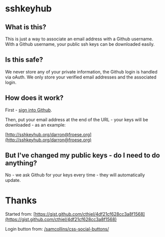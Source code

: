 sshkeyhub
=========

What is this?
-------------

This is just a way to associate an email address with a Github username. With a Github username, your public ssh keys can be downloaded easily.

Is this safe?
-------------

We never store any of your private information, the Github login is handled via oAuth. We only store your verified email addresses and the associated login. 

How does it work?
-----------------
First - [sign into Github](http://sshkeyhub.org/auth/github).

Then, put your email address at the end of the URL - your keys will be downloaded - as an example:

[http://sshkeyhub.org/darron@froese.org](http://sshkeyhub.org/darron@froese.org)

But I've changed my public keys - do I need to do anything?
-----------------------------------------------------------

No - we ask Github for your keys every time - they will automatically update.


Thanks
======
Started from: [https://gist.github.com/cthiel/4df21cf628cc3a8f1568](https://gist.github.com/cthiel/4df21cf628cc3a8f1568)

Login button from: [/samcollins/css-social-buttons/](https://github.com/samcollins/css-social-buttons/)
